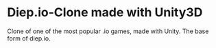 # Diep.io-Clone made with Unity3D
Clone of one of the most popular .io games, made with Unity. The base form of diep.io.
